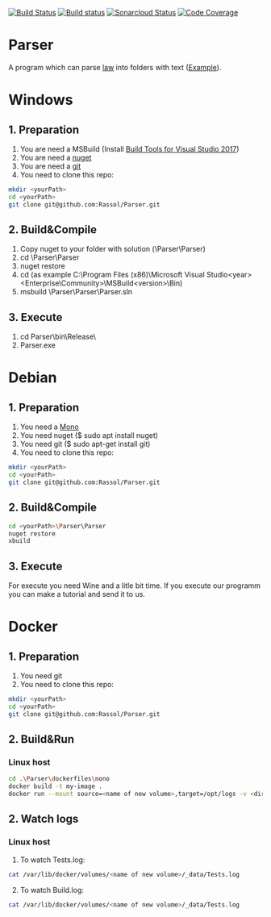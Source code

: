 [![Build Status](https://travis-ci.com/Rassol/Parser.svg?token=xAHsQX5aMZqa1NArNh4q&branch=master)](https://travis-ci.com/Rassol/Parser)
[![Build status](https://ci.appveyor.com/api/projects/status/wqdtj84fomv95an4?svg=true)](https://ci.appveyor.com/project/Rassol/parser)
[![Sonarcloud Status](https://sonarcloud.io/api/project_badges/measure?project=Rassol_Parser&metric=alert_status)](https://sonarcloud.io/dashboard?id=Rassol_Parser)
[![Code Coverage](https://codecov.io/gh/Rassol/Parser/branch/master/graphs/badge.svg)](https://codecov.io/gh/Rassol/Parser)
# Parser
A program which can parse [law](http://zakon.rada.gov.ua/laws/file/2341-14) into folders with text ([Example](https://github.com/Rassol/test_zakon)).

# Windows
## 1. Preparation 

1.	You are need a MSBuild (Install [Build Tools for Visual Studio 2017](https://visualstudio.microsoft.com/ru/downloads/))
2.	You are need a [nuget](https://www.nuget.org/downloads)
3.	You are need a [git](https://git-scm.com/download/win) 
4.	You need to clone this repo:
```bash
mkdir <yourPath>
cd <yourPath>
git clone git@github.com:Rassol/Parser.git
```

## 2. Build&Compile

1.	Copy nuget to your folder with solution (<yourPath>\Parser\Parser)
2.	cd <yourPath>\Parser\Parser
3.	nuget restore
4. 	cd <path to the MSBuild.exe> (as example C:\Program Files (x86)\Microsoft Visual Studio\<year>\<Enterprise\Community>\MSBuild\<version>\Bin\)
5.	msbuild <yourPath>\Parser\Parser\Parser.sln

## 3. Execute 

1.	cd Parser\bin\Release\
2.	Parser.exe

# Debian
## 1. Preparation 

1.	You need a [Mono](https://www.mono-project.com/download/stable/#download-lin-debian)
2.	You need nuget ($ sudo apt install nuget)
3.	You need git ($ sudo apt-get install git)
4.	You need to clone this repo:
```bash
mkdir <yourPath>
cd <yourPath>
git clone git@github.com:Rassol/Parser.git
```

## 2. Build&Compile
```bash
cd <yourPath>\Parser\Parser
nuget restore
xbuild
```
## 3. Execute

For execute you need Wine and a litle bit time. If you execute our programm you can make a tutorial and send it to us.

# Docker

## 1. Preparation 

1.	You need git
2.	You need to clone this repo:
```bash
mkdir <yourPath>
cd <yourPath>
git clone git@github.com:Rassol/Parser.git
```
	
## 2. Build&Run
### Linux host

```bash
cd .\Parser\dockerfiles\mono
docker build -t my-image .
docker run --mount source=<name of new volume>,target=/opt/logs -v <dir for input data>/:/opt/input -it my-image "/code/Parser/Parser/Parser/bin/Release/Parser.exe <path for inputfile> <path for output files> >> /opt/logs/Program.log"
```

## 2. Watch logs
### Linux host

1.	To watch Tests.log:
```bash
cat /var/lib/docker/volumes/<name of new volume>/_data/Tests.log
```
2.	To watch Build.log:
```bash
cat /var/lib/docker/volumes/<name of new volume>/_data/Tests.log
```
